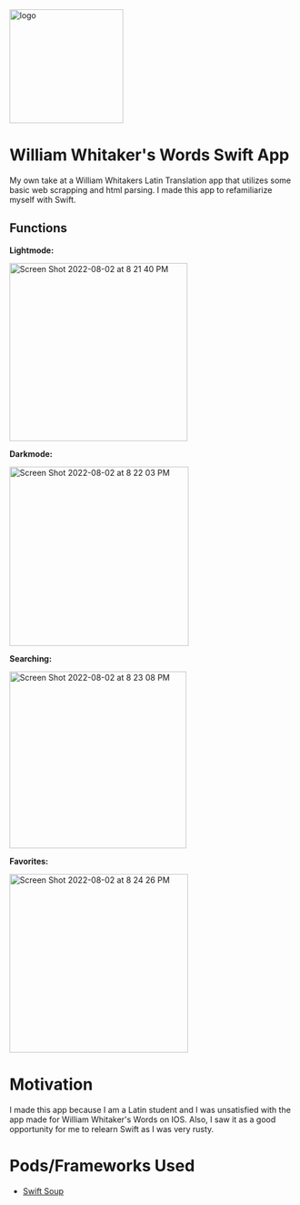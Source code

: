 <img width="200" alt="logo" src="https://user-images.githubusercontent.com/85963782/182497571-c6168047-fac6-4987-a88a-4abd0119f91e.png">

# William Whitaker's Words Swift App
My own take at a William Whitakers Latin Translation app that utilizes some basic web scrapping and html parsing. I made this app to refamiliarize myself with Swift.

## Functions

**Lightmode:**

<img width="313" alt="Screen Shot 2022-08-02 at 8 21 40 PM" src="https://user-images.githubusercontent.com/85963782/182499412-ec4bdffe-11b2-422b-b288-b1f7ba989764.png">


**Darkmode:**

<img width="315" alt="Screen Shot 2022-08-02 at 8 22 03 PM" src="https://user-images.githubusercontent.com/85963782/182499417-00fed5fe-3d37-44b5-99d3-23c40a39f4ba.png">


**Searching:**

<img width="311" alt="Screen Shot 2022-08-02 at 8 23 08 PM" src="https://user-images.githubusercontent.com/85963782/182499431-1036c72c-62b5-47de-bcef-ed7d0d4ece1e.png">


**Favorites:**

<img width="314" alt="Screen Shot 2022-08-02 at 8 24 26 PM" src="https://user-images.githubusercontent.com/85963782/182499435-2b3c6557-49c8-4f2f-9835-7eec1485ddcb.png">


# Motivation
I made this app because I am a Latin student and I was unsatisfied with the app made for William Whitaker's Words on IOS. Also, I saw it as a good opportunity for me to relearn Swift as I was very rusty.


# Pods/Frameworks Used
- [Swift Soup](https://github.com/scinfu/SwiftSoup)
